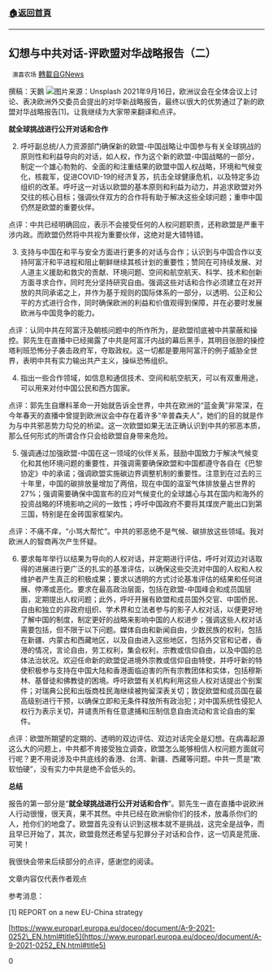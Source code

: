 ###  [:house:返回首頁](https://github.com/ourhimalayas/txt)
---


## 幻想与中共对话-评欧盟对华战略报告（二）
` 澳喜农场` [轉載自GNews](https://gnews.org/zh-hans/1544972/)

撰稿：天鵝
![](https://assets.gnews.org/wp-content/uploads/2021/09/3C3F51E8-493B-4136-86BF-F0628A2E1930.jpeg)图片来源：Unsplash
2021年9月16日，欧洲议会在全体会议上讨论、表决欧洲外交委员会提出的对华新战略报告，最终以很大的优势通过了新的欧盟对华战略报告[1]。让我继续为大家带来翻译和点评。

**就全球挑战进行公开对话和合作**

2. 呼吁副总统/人力资源部门确保新的欧盟-中国战略让中国参与有关全球挑战的原则性和利益导向的对话，如人权，作为这个新的欧盟-中国战略的一部分，制定一个雄心勃勃的、全面的和注重结果的欧盟中国人权战略，环境和气候变化，核裁军，促进COVID-19的经济复苏，抗击全球健康危机，以及特定多边组织的改革。呼吁这一对话以欧盟的基本原则和利益为动力，并追求欧盟对外交往的核心目标；强调伙伴双方的合作将有助于解决这些全球问题；重申中国仍然是欧盟的重要伙伴。

点评：中共已经明确回应，表示不会接受任何的人权问题职责，还称欧盟是严重干涉内政。而欧盟仍然将中共视为重要伙伴，这绝对是大错特错。

3. 支持与中国在和平与安全方面进行更多的对话与合作；认识到与中国合作以支持阿富汗和平进程和阻止朝鲜继续其核计划的重要性；赞同在可持续发展、对人道主义援助和救灾的贡献、环境问题、空间和航空航天、科学、技术和创新方面寻求合作，同时充分坚持研究自由。强调这些对话和合作必须建立在对开放的共同承诺之上，并作为基于规则的国际体系的一部分，以透明、公正和公平的方式进行合作，同时确保欧洲的利益和价值观得到保障，并在必要时发展欧洲与中国竞争的能力。

点评：认同中共在阿富汗及朝核问题中的所作所为，是欧盟彻底被中共蒙蔽和操控。郭先生在直播中已经揭露了中共是阿富汗内战的幕后黑手，其明目张胆的操控塔利班恐怖分子袭击政府军，夺取政权。这一切都是要用阿富汗的例子威胁全世界，表明中共有实力输出共产主义，操纵恐怖组织。

4. 指出一些合作领域，如信息和通信技术、空间和航空航天，可以有双重用途，可以用来对付中国公民和西方国家。

点评：郭先生自爆料革命一开始就告诉全世界，中共在欧洲的“蓝金黄”非常深，在今年春天的直播中曾提到欧洲议会中存在着许多“辛普森夫人”，她们的目的就是作为与中共邪恶势力勾兑的桥梁。这一次欧盟如果无法正确认识到中共的邪恶本质，那么任何形式的所谓合作只会给欧盟自身带来危险。

5. 强调通过加强欧盟-中国在这一领域的伙伴关系，鼓励中国致力于解决气候变化和其他环境问题的重要性，并强调需要确保欧盟和中国都遵守各自在《巴黎协定》中的承诺；强调欧盟实施碳边界调整机制的重要性。注意到在过去的三十年里，中国的碳排放量增加了两倍，现在中国的温室气体排放量占世界的27%；强调需要确保中国宣布的应对气候变化的全球雄心与其在国内和海外的投资战略的环境影响之间的一致性；呼吁中国政府不要将其煤炭产能出口到第三国，特别是在金砖国家框架内。

点评：不痛不痒，“小骂大帮忙”。中共的邪恶绝不是气候、碳排放这些领域。我对欧洲人的智商再次产生怀疑。

6. 要求每年举行以结果为导向的人权对话，并定期进行评估，呼吁对双边对话取得的进展进行更广泛的扎实的基准评估，以确保这些交流对中国的人权和人权维护者产生真正的积极成果；要求以透明的方式讨论基准评估的结果和任何进展、停滞或恶化。要求在最高政治层面，包括在欧盟-中国峰会和成员国层面，定期提出人权问题；此外，呼吁开展有欧盟和成员国外交官、中国侨民、自由和独立的非政府组织、学术界和立法者参与的影子人权对话，以便更好地了解中国的制度，制定更好的战略来影响中国的人权进步；强调这些人权对话需要包括，但不限于以下问题。媒体自由和新闻自由，少数民族的权利，包括在新疆、内蒙古和西藏地区，以及自由进入这些地区，包括外交官和记者，香港的情况，言论自由，劳工权利，集会权利，宗教或信仰自由，以及中国的总体法治状况。欢迎任命新的欧盟促进境外宗教或信仰自由特使，并呼吁新的特使积极参与支持在中国大陆和香港面临迫害的所有宗教团体和实体，包括穆斯林、基督徒和佛教徒的困境。呼吁欧盟有关机构利用这些人权对话提出个别案件；对瑞典公民和出版商桂民海继续被拘留深表关切；敦促欧盟和成员国在最高级别进行干预，以确保立即和无条件释放所有政治犯；对中国系统性侵犯人权行为表示关切，并谴责所有任意逮捕和压制信息自由流动和言论自由的案件。

点评：欧盟所期望的定期的、透明的双边评估、双边对话完全是幻想。在病毒起源这么大的问题上，中共都不肯接受独立调查，欧盟怎么能够相信人权问题方面就可行呢？更不用说涉及中共底线的香港、台湾、新疆、西藏等问题。中共一贯是“欺软怕硬”，没有实力中共是绝不会低头的。

**总结**

报告的第一部分是“**就全球挑战进行公开对话和合作**”。郭先生一直在直播中说欧洲人行动很慢，很天真，果不其然。中共已经在欧洲偷你们的技术，放毒杀你们的人，抢你们的地盘了。欧盟首先没有认识到这根本就不是挑战，这完全是战争，而且早已开始了，其次，欧盟竟然还希望与犯罪分子对话和合作，这一切真是荒唐、可笑！

我很快会带来后续部分的点评，感谢您的阅读。

文章内容仅代表作者观点

参考消息：

[1] REPORT on a new EU-China strategy

[https://www.europarl.europa.eu/doceo/document/A-9-2021-0252\_EN.html#title5](https://www.europarl.europa.eu/doceo/document/A-9-2021-0252_EN.html#title5)

0
